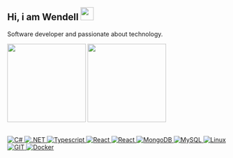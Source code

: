 ## Hi, i am Wendell <img height="30rem" src="https://github.com/Anmol-Baranwal/Cool-GIFs-For-GitHub/assets/74038190/7bb1e704-6026-48f9-8435-2f4d40101348">

Software developer and passionate about technology.

<div align="left">
  <img  height="180em" src="https://github.com/Anmol-Baranwal/Cool-GIFs-For-GitHub/assets/74038190/ff1b5f32-9420-4dde-b2b9-ed2c0aa17459" >
  <img height="180em" src="https://github-readme-stats.vercel.app/api/top-langs/?username=wendellmoraisz&hide_border=true&layout=compact&langs_count=6&theme=github_dark"/>
</div>
</div>
  
  
  ##
  
<p align="left"><a href="https://bermeo.dev">
  <img alt="C#"src="https://img.shields.io/badge/C%23-239120?logo=csharp&logoColor=white"/>
  <img alt=".NET" src="https://img.shields.io/badge/.net-%230d1117.svg?style=for-the-badge"/>
 <img alt="Typescript" src="https://img.shields.io/badge/typescript-%230d1117.svg?style=for-the-badge&logo=typescript"/>
 <img alt="React" src="https://img.shields.io/badge/react-%230d1117.svg?style=for-the-badge&logo=react"/>
 <img alt="React" src="https://img.shields.io/badge/angular-%230d1117.svg?style=for-the-badge&logo=angular&logoColor=c3002f"/>
 <img alt="MongoDB" src="https://img.shields.io/badge/mongodb-%230d1117?style=for-the-badge&logo=mongodb"/>
 <img alt="MySQL" src="https://img.shields.io/badge/mysql-%230d1117.svg?style=for-the-badge&logo=mysql"/>
 <img alt="Linux" src="https://img.shields.io/badge/linux-%230d1117.svg?style=for-the-badge&logo=linux"/>
 <img alt="GIT" src="https://img.shields.io/badge/git-%230d1117.svg?style=for-the-badge&logo=git"/>
 <img alt="Docker" src="https://img.shields.io/badge/docker-%230d1117.svg?style=for-the-badge&logo=docker"/>
</p>
